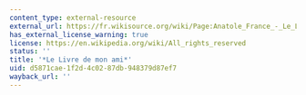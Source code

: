 ```yaml
---
content_type: external-resource
external_url: https://fr.wikisource.org/wiki/Page:Anatole_France_-_Le_Livre_de_mon_ami.djvu/43
has_external_license_warning: true
license: https://en.wikipedia.org/wiki/All_rights_reserved
status: ''
title: '*Le Livre de mon ami*'
uid: d5871cae-1f2d-4c02-87db-948379d87ef7
wayback_url: ''
---
```


